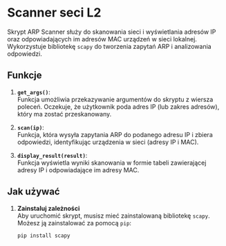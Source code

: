 # Scanner seci L2

Skrypt ARP Scanner służy do skanowania sieci i wyświetlania adresów IP oraz odpowiadających im adresów MAC urządzeń w sieci lokalnej. Wykorzystuje bibliotekę `scapy` do tworzenia zapytań ARP i analizowania odpowiedzi.

## Funkcje

1. **`get_args()`**:  
   Funkcja umożliwia przekazywanie argumentów do skryptu z wiersza poleceń. Oczekuje, że użytkownik poda adres IP (lub zakres adresów), który ma zostać przeskanowany.

2. **`scan(ip)`**:  
   Funkcja, która wysyła zapytania ARP do podanego adresu IP i zbiera odpowiedzi, identyfikując urządzenia w sieci (adresy IP i MAC).

3. **`display_result(result)`**:  
   Funkcja wyświetla wyniki skanowania w formie tabeli zawierającej adresy IP i odpowiadające im adresy MAC.

## Jak używać

1. **Zainstaluj zależności**  
   Aby uruchomić skrypt, musisz mieć zainstalowaną bibliotekę `scapy`. Możesz ją zainstalować za pomocą `pip`:
   ```bash
   pip install scapy
